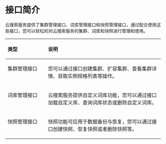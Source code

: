 # 接口简介<a name="css_03_0002"></a>

云搜索服务提供了集群管理接口、词库管理接口和快照管理接口，通过配合使用这些接口，您可以轻松的对云搜索服务的集群、词库和快照进行管理和使用。

<a name="zh-cn_topic_0122640544_table27268632"></a>
<table><thead align="left"><tr id="zh-cn_topic_0122640544_row45712765"><th class="cellrowborder" valign="top" width="25.929999999999996%" id="mcps1.1.3.1.1"><p id="p1966618319524"><a name="p1966618319524"></a><a name="p1966618319524"></a>类型</p>
</th>
<th class="cellrowborder" valign="top" width="74.07000000000001%" id="mcps1.1.3.1.2"><p id="zh-cn_topic_0122640544_p27467418"><a name="zh-cn_topic_0122640544_p27467418"></a><a name="zh-cn_topic_0122640544_p27467418"></a>说明</p>
</th>
</tr>
</thead>
<tbody><tr id="zh-cn_topic_0122640544_row10268386"><td class="cellrowborder" valign="top" width="25.929999999999996%" headers="mcps1.1.3.1.1 "><p id="zh-cn_topic_0122640544_p60694272"><a name="zh-cn_topic_0122640544_p60694272"></a><a name="zh-cn_topic_0122640544_p60694272"></a>集群管理接口</p>
</td>
<td class="cellrowborder" valign="top" width="74.07000000000001%" headers="mcps1.1.3.1.2 "><p id="zh-cn_topic_0122640544_p17288998"><a name="zh-cn_topic_0122640544_p17288998"></a><a name="zh-cn_topic_0122640544_p17288998"></a>您可以通过接口创建集群、扩容集群、查看集群详情、获取实例规格列表等操作。</p>
</td>
</tr>
<tr id="zh-cn_topic_0122640544_row58231568"><td class="cellrowborder" valign="top" width="25.929999999999996%" headers="mcps1.1.3.1.1 "><p id="zh-cn_topic_0122640544_p19136550"><a name="zh-cn_topic_0122640544_p19136550"></a><a name="zh-cn_topic_0122640544_p19136550"></a>词库管理接口</p>
</td>
<td class="cellrowborder" valign="top" width="74.07000000000001%" headers="mcps1.1.3.1.2 "><p id="p239419566"><a name="p239419566"></a><a name="p239419566"></a><span id="text17311321191710"><a name="text17311321191710"></a><a name="text17311321191710"></a>云搜索服务</span>提供自定义词库功能，您可以通过接口加载自定义库、查询词库状态或删除自定义词库。</p>
</td>
</tr>
<tr id="zh-cn_topic_0122640544_row15144391"><td class="cellrowborder" valign="top" width="25.929999999999996%" headers="mcps1.1.3.1.1 "><p id="zh-cn_topic_0122640544_p41235667"><a name="zh-cn_topic_0122640544_p41235667"></a><a name="zh-cn_topic_0122640544_p41235667"></a>快照管理接口</p>
</td>
<td class="cellrowborder" valign="top" width="74.07000000000001%" headers="mcps1.1.3.1.2 "><p id="zh-cn_topic_0122640544_p51754697"><a name="zh-cn_topic_0122640544_p51754697"></a><a name="zh-cn_topic_0122640544_p51754697"></a>快照功能可应用于数据备份与恢复，您可以通过接口创建快照、恢复快照或者删除快照等。</p>
</td>
</tr>
</tbody>
</table>

